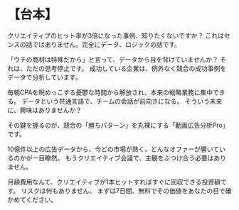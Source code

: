 # 【台本】

クリエイティブのヒット率が3倍になった事例、知りたくないですか？
これはセンスの話ではありません。完全にデータ、ロジックの話です。

「ウチの商材は特殊だから」と言って、データから目を背けていませんか？
それは、ただの思考停止です。
成功している企業は、例外なく競合の成功事例をデータで分析しています。

毎朝CPAを睨めっこする憂鬱な時間から解放され、本来の戦略業務に集中できる。
データという共通言語で、チームの会話が前向きになる。
そういう未来に、興味はありませんか？

その鍵を握るのが、競合の「勝ちパターン」を丸裸にする「動画広告分析Pro」です。

10億件以上の広告データから、今どの市場が熱く、どんなオファーが響いているのかが一目瞭然。
もうクリエイティブ会議で、主観をぶつけ合う必要はありません。

月額費用なんて、クリエイティブが1本ヒットすればすぐに回収できる投資額です。
リスクは何もありません。
まずは7日間、無料でその価値をあなたの目で確かめてください。
